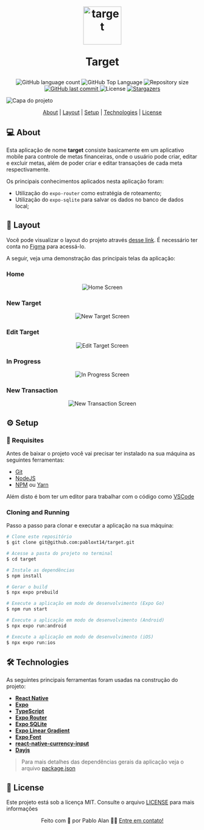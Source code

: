 <h1 align="center">
  <img
    src=".github/target-logo.png"
    title="target"
    alt="target"
    width="100px"
  />

  Target
</h1>

<p align="center">
  <img alt="GitHub language count" src="https://img.shields.io/github/languages/count/pabloxt14/target">

  <img alt="GitHub Top Language" src="https://img.shields.io/github/languages/top/pabloxt14/target" />

  <img alt="Repository size" src="https://img.shields.io/github/repo-size/pabloxt14/target">
  
  <a href="https://github.com/pabloxt14/target/commits/master">
    <img alt="GitHub last commit" src="https://img.shields.io/github/last-commit/pabloxt14/target">
  </a>
    
   <img alt="License" src="https://img.shields.io/badge/license-MIT-blue">

   <a href="https://github.com/pabloxt14/target/stargazers">
    <img alt="Stargazers" src="https://img.shields.io/github/stars/pabloxt14/target?style=social">
  </a>
</p>

<p>
  <img src=".github/cover.png" alt="Capa do projeto" />
</p>

<!-- <h4 align="center"> 
	🚀 Aplicação finalizada 🚀
</h4> -->

<p align="center">
 <a href="#-about">About</a> | 
 <a href="#-layout">Layout</a> | 
 <a href="#-setup">Setup</a> | 
 <a href="#-technologies">Technologies</a> | 
 <a href="#-license">License</a>
</p>


## 💻 About

Esta aplicação de nome **target** consiste basicamente em um aplicativo mobile para controle de metas financeiras, onde o usuário pode criar, editar e excluir metas, além de poder criar e editar transações de cada meta respectivamente.

Os principais conhecimentos aplicados nesta aplicação foram:
- Utilização do `expo-router` como estratégia de roteamento;
- Utilização do `expo-sqlite` para salvar os dados no banco de dados local;

<!-- ## 🔗 Deploy

O deploy da aplicação pode ser acessada através da seguinte URL base: https://pabloxt14-nlw-expert-notes.vercel.app/ -->


## 🎨 Layout

Você pode visualizar o layout do projeto através [desse link](https://www.figma.com/community/file/1519783658558360825/target). É necessário ter conta no [Figma](https://www.figma.com/) para acessá-lo.

A seguir, veja uma demonstração das principais telas da aplicação:

### Home

<p align="center">
  <img
    src=".github/screens/home.png"
    alt="Home Screen"
    title="Home Screen"
  />
</p>

### New Target

<p align="center">
  <img
    src=".github/screens/new-target.png"
    alt="New Target Screen"
    title="New Target Screen"
  />
</p>

### Edit Target

<p align="center">
  <img
    src=".github/screens/edit-target.png"
    alt="Edit Target Screen"
    title="Edit Target Screen"
  />
</p>

### In Progress

<p align="center">
  <img
    src=".github/screens/in-progress.png"
    alt="In Progress Screen"
    title="In Progress Screen"
  />
</p>

### New Transaction

<p align="center">
  <img
    src=".github/screens/new-transaction.png"
    alt="New Transaction Screen"
    title="New Transaction Screen"
  />
</p>

## ⚙ Setup

### 📝 Requisites

Antes de baixar o projeto você vai precisar ter instalado na sua máquina as seguintes ferramentas:

* [Git](https://git-scm.com)
* [NodeJS](https://nodejs.org/en/)
* [NPM](https://www.npmjs.com/) ou [Yarn](https://yarnpkg.com/)

Além disto é bom ter um editor para trabalhar com o código como [VSCode](https://code.visualstudio.com/)

### Cloning and Running

Passo a passo para clonar e executar a aplicação na sua máquina:

```bash
# Clone este repositório
$ git clone git@github.com:pabloxt14/target.git

# Acesse a pasta do projeto no terminal
$ cd target

# Instale as dependências
$ npm install

# Gerar o build
$ npx expo prebuild

# Execute a aplicação em modo de desenvolvimento (Expo Go)
$ npm run start

# Execute a aplicação em modo de desenvolvimento (Android)
$ npx expo run:android

# Execute a aplicação em modo de desenvolvimento (iOS)
$ npx expo run:ios
```


## 🛠 Technologies

As seguintes principais ferramentas foram usadas na construção do projeto:

- **[React Native](https://reactnative.dev/)**
- **[Expo](https://expo.dev/)**
- **[TypeScript](https://www.typescriptlang.org/)**
- **[Expo Router](https://docs.expo.dev/router/introduction/)**
- **[Expo SQLite](https://docs.expo.dev/versions/latest/sdk/sqlite/)**
- **[Expo Linear Gradient](https://docs.expo.dev/versions/latest/sdk/linear-gradient/)**
- **[Expo Font](https://docs.expo.dev/versions/latest/sdk/font/)**
- **[react-native-currency-input](https://www.npmjs.com/package/react-native-currency-input)**
- **[Dayjs](https://day.js.org/)**

> Para mais detalhes das dependências gerais da aplicação veja o arquivo [package.json](./package.json)


## 📝 License

Este projeto está sob a licença MIT. Consulte o arquivo [LICENSE](./LICENSE) para mais informações

<p align="center">
  Feito com 💜 por Pablo Alan 👋🏽 <a href="https://www.linkedin.com/in/pabloalan/" target="_blank">Entre em contato!</a>  
</p>